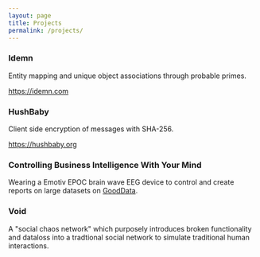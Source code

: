 ```yaml
---
layout: page
title: Projects
permalink: /projects/
---
```


### Idemn
<p>Entity mapping and unique object associations through probable primes.</p>
<a href="https://idemn.com" target="_blank">https://idemn.com</a>

### HushBaby
<p>Client side encryption of messages with SHA-256.</p>
<a href="https://hushbaby.org" target="_blank">https://hushbaby.org</a>

### Controlling Business Intelligence With Your Mind
Wearing a Emotiv EPOC brain wave EEG device to control and create reports on large datasets on <a href="https://www.gooddata.com" target="_blank">GoodData</a>.

### Void
A "social chaos network" which purposely introduces broken functionality and dataloss into a tradtional social network to simulate traditional human interactions.